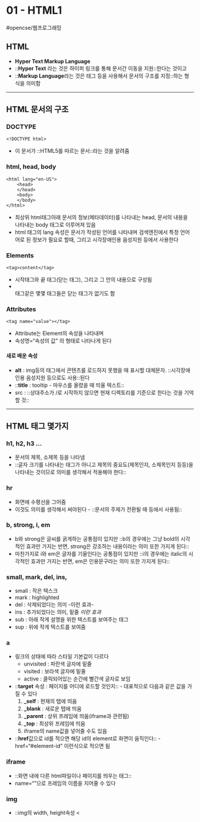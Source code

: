 # 01 - HTML1
#opencse/웹프로그래밍

## HTML
* **Hyper Text Markup Language**
* ::**Hyper Text** 라는 것은 하이퍼 링크를 통해 문서간 이동을 지원::한다는 것이고
* ::**Markup Language**라는 것은 태그 등을 사용해서 문서의 구조를 지정::하는 형식을 의미함
- - - -
## HTML 문서의 구조
### DOCTYPE
```
<!DOCTYPE html>
```
* 이 문서가 ::HTML5를 따르는 문서::라는 것을 알려줌
### html, head, body
```
<html lang="en-US">
	<head>
	</head>
	<body>
	</body>
</html>
```
* 최상위 html태그아래 문서의 정보(메타데이터)를 나타내는 head, 문서의 내용을 나타내는 body 태그로 이루어져 있음
* html 태그의 lang 속성은 문서가 작성된 언어를 나타내며 검색엔진에서 특정 언어어로 된 정보가 필요로 할때, 그리고 시각장애인용 음성지원 등에서 사용한다
### Elements
```
<tag>content</tag>
```
* 시작태그와 끝 태그(닫는 태그), 그리고 그 안의 내용으로 구성됨
* <br>태그같은 몇몇 태그들은 닫는 태그가 없기도 함
### Attributes
```
<tag name="value"></tag>
```
* Attribute는 Element의 속성을 나타내며
* 속성명=“속성의 값” 의 형태로 나타나게 된다
#### 새로 배운 속성
* **alt** : img등의 태그에서 콘텐츠를 로드하지 못했을 때 표시할 대체문자. ::시각장애인용 음성지원 등으로도 사용::된다
* ::**title** : tooltip - 마우스를 올렸을 때 띄울 텍스트::
* src : ::상대주소가 /로 시작하지 않으면 현재 디렉토리를 기준으로 한다는 것을 기억할 것::
- - - -
## HTML 태그 몇가지
### h1, h2, h3 …
* 문서의 제목, 소제목 등을 나타냄
* ::글자 크기를 나타내는 태그가 아니고 제목의 중요도(제목인지, 소제목인지 등등)을 나타내는 것이므로 의미를 생각해서 적용해야 한다::
### hr
* 화면에 수평선을 그어줌
* 이것도 의미를 생각해서 써야된다 - ::문서의 주제가 전환될 때 등에서 사용됨::
### b, strong, i, em
* b와 strong은 글씨를 굵게하는 공통점이 있지만 ::b의 경우에는 그냥 bold의 시각적인 효과만 가지는 반면, strong은 강조하는 내용이라는 의미 또한 가지게 된다::
* 마찬가지로 i와 em은 글자를 기울인다는 공통점이 있지만 ::i의 경우에는 italic의 시각적인 효과만 가지는 반면, em은 인용문구라는 의미 또한 가지게 된다::
### small, mark, del, ins, 
* small : 작은 텍스크
* mark : highlighted
* del : 삭제되었다는 의미 -이런 효과-
* ins : 추가되었다는 의미, 밑줄 _이런 효과_
* sub : 아래 작게 설명을 위한 텍스트를 보여주는 태그
* sup : 위에 작게 텍스트를 보여줌
### a
* 링크의 상태에 따라 스타일 기본값이 다르다
	* unvisited : 파란색 글자에 밑줄
	* visited : 보라색 글자에 밑줄
	* active : 클릭되어있는 순간에 빨간색 글자로 보임
* ::**target** 속성 : 페이지를 어디에 로드할 것인지:: - 대표적으로 다음과 같은 값을 가질 수 있다
	1. **_self** : 현재의 탭에 띄움
	2. **_blank** : 새로운 탭에 띄움
	3. **_parent** : 상위 프레임에 띄움(iframe과 관련됨)
	4. **_top** : 최상위 프레임에 띄움
	5. iframe의 name값을 넣어줄 수도 있음
* ::**href**값으로 id를 적으면 해당 id의 element로 화면이 움직인다:: - href=“#element-id” 이런식으로 적으면 됨
### iframe
* ::화면 내에 다른 html파일이나 페이지를 띄우는 태그::
* name=“”으로 프레임의 이름을 지어줄 수 있다
### img
* ::img의 width, height속성 < <style>태그로 지정해준 스타일 < style=“” 속성으로 지정해준 스타일:: 의 우선순위로 이미지의 크기가 정해진다
### table, tr, td, th
```
<table>
	<tr>
		<th></th>
	</tr>
	<tr>
		<td></td>
	</tr>
</table>
```
* 다음과 같은 구조를 가짐
* table : wrapper
* tr : table row
* th : table header
* td : table data
* ::th의 **scope** 속성은 해당 헤더가 의미하는 바가 열인지 행인지를 나타낸다 - scope=“row”는 헤더가 행을 설명하는 것이고, scope=“col”은 열을 설명한다는 것을 나타낸다::
* ::td나 th에 **colspan=“숫자”**를 넣으면 해당 열만큼 자리를 차지하게 된다 - col이라고 해서 세로방향으로 커지는게 아니다!:: - 열에 걸쳐 커지는 것
* 마찬가지로 ::**rowspan=“숫자”**는 해당 행만큼 자리를 차리한다는 의미이다 - 가로방향으로 커지는게 아니다!:: - 행에 걸쳐 커지는 것
* 헤더를 묶은 thead와 데이터를 묶은 tbody가 존재하듯이 ::맨 마지막에 통계 등을 표시하는 **tfoot**도 존재한다::
### meta
* charset : 문자 인코딩 방식
* name=“keyword” : 문서의 키워드
* name=“description” : 문서의 설명
* name=“author” : 문서의 저자
* http-equiv=“refresh” content=“30” : 30초마다 새로고침함
* name=“viewport” content=“width=device-width, initial-scale=1.0” : 문서가 보여질 창의 크기와 배율의 초기값을 지정
### base
* ::a같은 하이퍼링크들에 대한 base를 지정함::
```
<base href="www.king-god-thoth.com/" target="_blank">
```
	* 위의 예제는 기본 origin 으로 www.king-god-thoth.com을 취하고 페이지가 로드될 기본 모드는 _blank이게 된다
### form, input, label, select, option
* form : 입력 정보들을 감싸는 wrapper
	* action : 리퀘스트를 어디로 날릴건지
	* target : 서버로부터 받은 응답을 받은 후에 어떻게 할 것인지 - img태그의 target 속성과 동일한 값을 가진다
	* method : GET, POST
	* ::GET방식의 param은 글자수 제한이 있기 때문에 url이 너무 길어지면 GET을 쓰지 못한다는 점::기억해라
* input : 정보 입력용 element
	* type : 입력할 정보의 타입(비밀번호, 숫자 등등)
		* radio : 하나만 선택할 수 있음
		* checkbox : 여러개 선택할 수 있음
		* ::number일때 **step=“숫자”**의 속성을 넣어주면 아래 그림처럼 숫자를 클릭으로 바꿀 수 있는 뭐라해야돼 저걸 어쩃든 저게 나온다 - “숫자”는 한번 눌렀을 때 바뀌는 숫자의 크기이다::
![](01%20-%20HTML1/%E1%84%89%E1%85%B3%E1%84%8F%E1%85%B3%E1%84%85%E1%85%B5%E1%86%AB%E1%84%89%E1%85%A3%E1%86%BA%202021-09-09%20%E1%84%8B%E1%85%A9%E1%84%92%E1%85%AE%202.22.24.png)
		* ::**range**는 슬라이더::를 만든다. 그리고 ::**min**, **max**를 통해 슬라이더의 최대최소 값을 지정할 수 있고 **step**을 통해 얼마나 빠르게 슬라이더를 움직일 수 있는지 지정해 줄 수 있다::
	* name : json의 키에 해당한다고 생각하면 됨
	* value : json의 값에 해당한다고 생각하면 됨 - input태그의 속성으로 value를 지정해주면 input값의 초기값이 된다
	* size : 입력창 크기
	* ::**minlength**, **maxlength** : 입력값 글자 숫자 제한::
	* checked : radio나 checkbox의 경우에 기본적으로 선택될 놈
	* ::**required** : 반드시 입력해야 하는 항목::
	* ::**pattern=“regex”**를 통해 입력값을 정규식으로 검토할 수도 있다::
* label : input element에 붙는 제목, 혹은 input을 감싸는 wrapper - for속성을 통해 해당 값을 id로 갖는 input과 연결되거나 label태그의 하위 element로 input태그를 넣어줌으로 연결시킬 수 있음
* select, option : 옵션 드랍다운
	* multiple : 여러개 입력 가능
* textarea : 여러줄의 텍스트를 입력받을 수 있는 기능
* fieldset, legend : 여러개의 input태그를 의미적으로 묶는 wrapper, legend는 fieldset의 제목을 붙이는 것
* ::**datalist*** : input태그의 list 속성값을 datalist태그의 id로 해주면 datalist의 option들 중 하나로 값을 입력하는 것이 가능함(option들의 값이 아닌 것을 입력하는 것도 당연히 가능함)::
![](01%20-%20HTML1/%E1%84%89%E1%85%B3%E1%84%8F%E1%85%B3%E1%84%85%E1%85%B5%E1%86%AB%E1%84%89%E1%85%A3%E1%86%BA%202021-09-07%20%E1%84%8B%E1%85%A9%E1%84%92%E1%85%AE%2010.06.33.png)